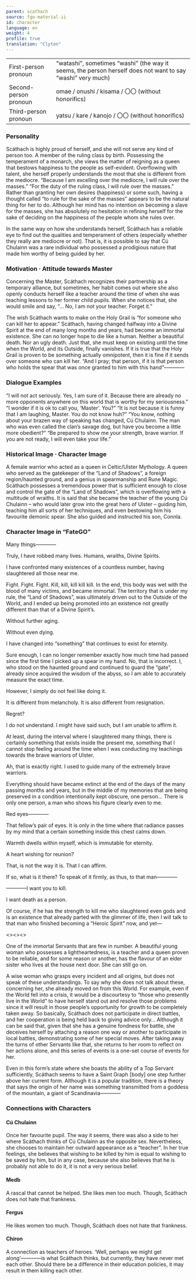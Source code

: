 ```yaml
---
parent: scathach
source: fgo-material-ii
id: character
language: en
weight: 4
profile: true
translation: "Clyton"
---
```


<table>
  <tr><td>First-person pronoun</td><td>“watashi”, sometimes “washi” (the way it seems, the person herself does not want to say “washi” very much)</td></tr>
  <tr><td>Second-person pronoun</td><td>omae / onushi / kisama / 〇〇 (without honorifics)</td></tr>
  <tr><td>Third-person pronoun</td><td>yatsu / kare / kanojo / 〇〇 (without honorifics)</td></tr>
</table>

### Personality

Scáthach is highly proud of herself, and she will not serve any kind of person too. A member of the ruling class by birth. Possessing the temperament of a monarch, she views the matter of reigning as a queen that bestows happiness to the people as self-evident. Overflowing with talent, she herself properly understands the most that she is different from the mediocre. “Because I am excelling over the mediocre, I will rule over the masses.” “For the duty of the ruling class, I will rule over the masses.” Rather than granting her own desires (happiness) or some such, having a thought called “to rule for the sake of the masses” appears to be the natural thing for her to do. Although her mind has no intention on becoming a slave for the masses, she has absolutely no hesitation in refining herself for the sake of deciding on the happiness of the people whom she rules over.

In the same way on how she understands herself, Scáthach has a reliable eye to find out the qualities and temperament of others (especially whether they really are mediocre or not). That is, it is possible to say that Cú Chulainn was a rare individual who possessed a prodigious nature that made him worthy of being guided by her.

### Motivation · Attitude towards Master

Concerning the Master, Scáthach recognizes their partnership as a temporary alliance, but sometimes, her habit comes out where she also openly conducts herself like a teacher around the time of when she was teaching lessons to her former child pupils. When she notices that, she would smile and say, “… No, I am not your teacher. Forget it.”

The wish Scáthach wants to make on the Holy Grail is “for someone who can kill her to appear.” Scáthach, having changed halfway into a Divine Spirit at the end of many long months and years, had become an immortal existence. She can no longer hope to die like a human. Neither a beautiful death. Nor an ugly death. Just that, she must keep on existing until the time when the World, and its Outside, finally vanishes. If it is true that the Holy Grail is proven to be something actually omnipotent, then it is fine if it sends over someone who can kill her. “And I pray; that person, if it is that person who holds the spear that was once granted to him with this hand”————

### Dialogue Examples

“I will not act seriously. Yes, I am sure of it. Because there are already no more opponents anywhere on this world that is worthy for my seriousness.”
“I wonder if it is ok to call you, ‘Master’. You?”
“It is not because it is funny that I am laughing, Master. You do not know huh?”
“You know, nothing about your brazen way of speaking has changed, Cú Chulainn. The man who was even called the clan’s savage dog, but have you become a little more obedient?”
“Be prepared to show me your strength, brave warrior. If you are not ready, I will even take your life.”

### Historical Image · Character Image

A female warrior who acted as a queen in Celtic/Ulster Mythology. A queen who served as the gatekeeper of the “Land of Shadows”, a foreign region/haunted ground, and a genius in spearmanship and Rune Magic. Scáthach possesses a tremendous power that is sufficient enough to close and control the gate of the “Land of Shadows”, which is overflowing with a multitude of wraiths. It is said that she became the teacher of the young Cú Chulainn – who would later grow into the great hero of Ulster – guiding him, teaching him all sorts of her techniques, and even bestowing him his favourite demonic spear. She also guided and instructed his son, Connla.

### Character Image in “FateGO”

Many things————

Truly, I have robbed many lives. Humans, wraiths, Divine Spirits.

I have confronted many existences of a countless number, having slaughtered all those near me.

Fight. Fight. Fight. Kill, kill, kill kill kill. In the end, this body was wet with the blood of many victims, and became immortal. The territory that is under my rule, the “Land of Shadows”, was ultimately driven out to the Outside of the World, and I ended up being promoted into an existence not greatly different than that of a Divine Spirit’s.

Without further aging.

Without even dying.

I have changed into “something” that continues to exist for eternity.

Sure enough, I can no longer remember exactly how much time had passed since the first time I picked up a spear in my hand. No, that is incorrect. I, who stood on the haunted ground and continued to guard the “gate”, already since acquired the wisdom of the abyss, so I am able to accurately measure the exact time.

However, I simply do not feel like doing it.

It is different from melancholy. It is also different from resignation.

Regret?

I do not understand. I might have said such, but I am unable to affirm it.

At least, during the interval where I slaughtered many things, there is certainly something that exists inside the present me, something that I cannot stop feeling around the time when I was conducting my teachings towards the brave warriors of Ulster.

Ah, that is exactly right. I used to guide many of the extremely brave warriors.

Everything should have became extinct at the end of the days of the many passing months and years, but in the middle of my memories that are being preserved in a condition intentionally kept obscure, one person… There is only one person, a man who shows his figure clearly even to me.

Red eyes————

That fellow’s pair of eyes. It is only in the time where that radiance passes by my mind that a certain something inside this chest calms down.

Warmth dwells within myself, which is immutable for eternity.

A heart wishing for reunion?

That, is not the way it is. That I can affirm.

If so, what is it there? To speak of it firmly, as thus, to that man————

————I want you to kill.

I want death as a person.

Of course, if he has the strength to kill me who slaughtered even gods and is an existence that already parted with the glimmer of life, then I will talk to that man who finished becoming a “Heroic Spirit” now, and yet—

<><><>

One of the immortal Servants that are few in number. A beautiful young woman who possesses a lightheartedness, is a teacher and a queen proven to be reliable, and for some reason or another, has the flavour of an elder sister who lives at the house next door. She can still go on.

A wise woman who grasps every incident and all origins, but does not speak of these understandings. To say why she does not talk about these, concerning her, she already moved on from this World. For example, even if the World fell into a crisis, it would be a discourtesy to “those who presently live in the World” to have herself stand out and resolve those problems since it will result in those people’s opportunity for growth to be completely taken away. So basically, Scáthach does not participate in direct battles, and her cooperation is being held back to giving advice only… Although it can be said that, given that she has a genuine fondness for battle, she deceives herself by attaching a reason one way or another to participate in local battles, demonstrating some of her special moves. After taking away the turns of other Servants like that, she returns to her room to reflect on her actions alone, and this series of events is a one-set course of events for her.

Even in this form’s state where she boasts the ability of a Top Servant sufficiently, Scáthach seems to have a Saint Graph [body] one step further above her current form. Although it is a popular tradition, there is a theory that says the origin of her name was something transmitted from a goddess of the mountain, a giant of Scandinavia————

### Connections with Characters

#### Cú Chulainn

Once her favourite pupil. The way it seems, there was also a side to her where Scáthach thinks of Cú Chulainn as the opposite sex. Nevertheless, she chooses to maintain her outward appearance as a “teacher”. In her true feelings, she believes that wishing to be killed by him is equal to wishing to be saved by him, but in any case, because she also believes that he is probably not able to do it, it is not a very serious belief.

#### Medb

A rascal that cannot be helped. She likes men too much. Though, Scáthach does not hate that frankness.

#### Fergus

He likes women too much. Though, Scáthach does not hate that frankness.

#### Chiron

A connection as teachers of heroes. ‘Well, perhaps we might get along’————is what Scáthach thinks, but currently, they have never met each other. Should there be a difference in their education policies, it may result in them killing each other.
